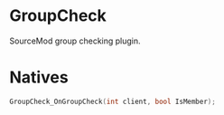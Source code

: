 # GroupCheck
SourceMod group checking plugin.

# Natives
```cpp
GroupCheck_OnGroupCheck(int client, bool IsMember);
```
